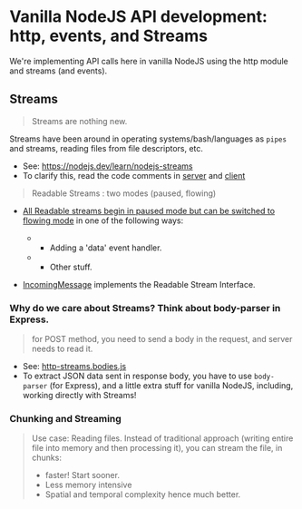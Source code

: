 # Vanilla NodeJS API development: http, events, and Streams

We're implementing API calls here in vanilla NodeJS using the http module and streams (and events).

## Streams

> Streams are nothing new.

Streams have been around in operating systems/bash/languages as `pipes` and streams, reading files from file descriptors, etc.

- See: https://nodejs.dev/learn/nodejs-streams
- To clarify this, read the code comments in [server](http-streams-bodies.js) and [client](api-calls-consume-server.js)

> Readable Streams : two modes (paused, flowing)

- [All Readable streams begin in paused mode but can be switched to flowing mode](https://nodejs.org/dist/latest-v8.x/docs/api/stream.html#stream_two_modes) in one of the following ways:
     * - Adding a 'data' event handler.
     * - Other stuff.
     
- [IncomingMessage](https://nodejs.org/dist/latest-v8.x/docs/api/http.html#http_class_http_incomingmessage) implements the Readable Stream Interface. 


### Why do we care about Streams? Think about body-parser in Express.

> for POST method, you need to send a body in the request, and server needs to read it.

- See: [http-streams.bodies.js](http-streams-bodies.js)
- To extract JSON data sent in response body, you have to use `body-parser` (for Express), and a little extra stuff for vanilla NodeJS, including, working directly with Streams!

### Chunking and Streaming

> Use case: Reading files. Instead of traditional approach (writing entire file into memory and then processing it), you can stream the file, in chunks:
> * faster! Start sooner.
> * Less memory intensive
> * Spatial and temporal complexity hence much better.
